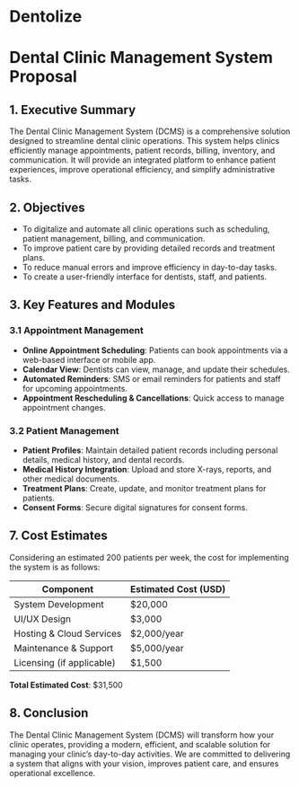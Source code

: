 # Dentolize



# Dental Clinic Management System Proposal

## 1. Executive Summary

The Dental Clinic Management System (DCMS) is a comprehensive solution designed to streamline dental clinic operations. This system helps clinics efficiently manage appointments, patient records, billing, inventory, and communication. It will provide an integrated platform to enhance patient experiences, improve operational efficiency, and simplify administrative tasks.

## 2. Objectives

- To digitalize and automate all clinic operations such as scheduling, patient management, billing, and communication.
- To improve patient care by providing detailed records and treatment plans.
- To reduce manual errors and improve efficiency in day-to-day tasks.
- To create a user-friendly interface for dentists, staff, and patients.

## 3. Key Features and Modules

### 3.1 Appointment Management

- **Online Appointment Scheduling**: Patients can book appointments via a web-based interface or mobile app.
- **Calendar View**: Dentists can view, manage, and update their schedules.
- **Automated Reminders**: SMS or email reminders for patients and staff for upcoming appointments.
- **Appointment Rescheduling & Cancellations**: Quick access to manage appointment changes.

### 3.2 Patient Management

- **Patient Profiles**: Maintain detailed patient records including personal details, medical history, and dental records.
- **Medical History Integration**: Upload and store X-rays, reports, and other medical documents.
- **Treatment Plans**: Create, update, and monitor treatment plans for patients.
- **Consent Forms**: Secure digital signatures for consent forms.

## 7. Cost Estimates

Considering an estimated 200 patients per week, the cost for implementing the system is as follows:

| Component                 | Estimated Cost (USD) |
|---------------------------|----------------------|
| System Development         | $20,000              |
| UI/UX Design               | $3,000               |
| Hosting & Cloud Services   | $2,000/year          |
| Maintenance & Support      | $5,000/year          |
| Licensing (if applicable)  | $1,500               |

**Total Estimated Cost**: $31,500

## 8. Conclusion

The Dental Clinic Management System (DCMS) will transform how your clinic operates, providing a modern, efficient, and scalable solution for managing your clinic’s day-to-day activities. We are committed to delivering a system that aligns with your vision, improves patient care, and ensures operational excellence.
